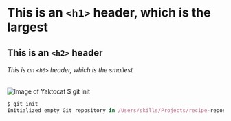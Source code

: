 # This is an `<h1>` header, which is the largest

## This is an `<h2>` header

###### This is an `<h6>` header, which is the smallest
![Image of Yaktocat](https://octodex.github.com/images/yaktocat.png)
$ git init
```javascript
$ git init
Initialized empty Git repository in /Users/skills/Projects/recipe-repository/.git/
```
